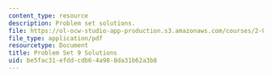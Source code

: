 ```yaml
---
content_type: resource
description: Problem set solutions.
file: https://ol-ocw-studio-app-production.s3.amazonaws.com/courses/2-004-dynamics-and-control-ii-spring-2008/be5fac31efddcdb64a988da31b62a3b8_ps9soln.pdf
file_type: application/pdf
resourcetype: Document
title: Problem Set 9 Solutions
uid: be5fac31-efdd-cdb6-4a98-8da31b62a3b8
---
```

